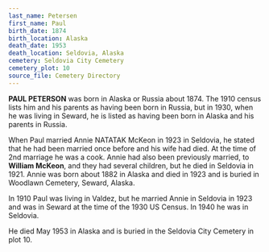 ```yaml
---
last_name: Petersen
first_name: Paul
birth_date: 1874
birth_location: Alaska
death_date: 1953
death_location: Seldovia, Alaska
cemetery: Seldovia City Cemetery
cemetery_plot: 10
source_file: Cemetery Directory
---
```

**PAUL PETERSON** was born in Alaska or Russia about 1874. The 1910 census lists him and his parents as having been born in Russia, but in 1930, when he was living in Seward, he is listed as having been born in Alaska and his parents in Russia.

When Paul married Annie NATATAK McKeon in 1923 in Seldovia, he stated that he had been married once before and his wife had died.  At the time of 2nd marriage he was a cook.  Annie had also been previously married, to **William McKeon**, and they had several children, but he died in Seldovia in 1921. Annie was born about 1882 in Alaska and died in 1923 and is buried in Woodlawn Cemetery, Seward, Alaska. 

In 1910 Paul was living in Valdez, but he married Annie in Seldovia in 1923 and was in Seward at the time of the 1930 US Census. In 1940 he was in Seldovia.  

He died May 1953 in Alaska and is buried in the Seldovia City Cemetery in plot 10.  
